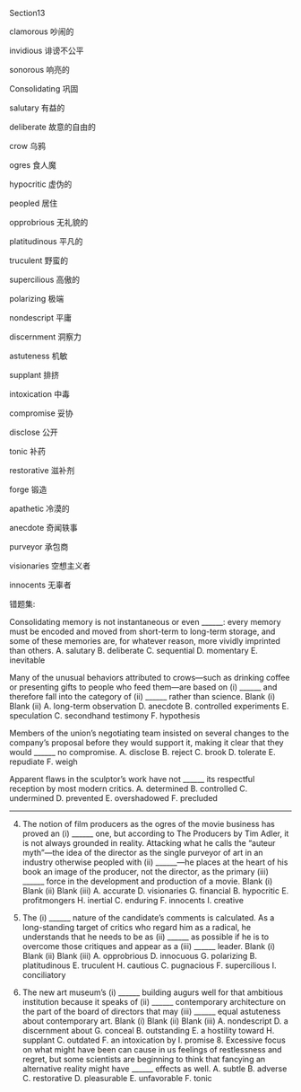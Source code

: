 Section13

clamorous	吵闹的

invidious	诽谤不公平

sonorous	响亮的

Consolidating	巩固

salutary	有益的

deliberate	故意的自由的

crow	乌鸦

ogres	食人魔

hypocritic	虚伪的

peopled	居住

opprobrious 	无礼貌的

platitudinous	平凡的

truculent	野蛮的

supercilious	高傲的

polarizing	极端

nondescript	平庸

discernment	洞察力

astuteness	机敏

supplant	排挤

intoxication 中毒

compromise	妥协

disclose	公开

tonic	补药

restorative	滋补剂

forge	锻造

apathetic	冷漠的

anecdote	奇闻轶事

purveyor	承包商

visionaries	空想主义者

innocents	无辜者



错题集:

Consolidating memory is not instantaneous or even ______: every memory must be encoded and moved from short-term to long-term storage, and some of these memories are, for whatever reason, more vividly imprinted than others.
A. salutary
B. deliberate
C. sequential
D. momentary
E. inevitable

Many of the unusual behaviors attributed to crows—such as drinking coffee or presenting gifts to people who feed them—are based on (i) ______ and therefore fall into the category of (ii) ______ rather than science.
Blank (i) Blank (ii)
A. long-term observation D. anecdote
B. controlled experiments E. speculation
C. secondhand testimony F. hypothesis

Members of the union’s negotiating team insisted on several changes to the company’s proposal before they would support it, making it clear that they would ______ no compromise.
A. disclose
B. reject
C. brook
D. tolerate
E. repudiate
F. weigh

Apparent flaws in the sculptor’s work have not ______ its respectful reception by most modern critics.
A. determined
B. controlled
C. undermined
D. prevented
E. overshadowed
F. precluded

---

4. The notion of film producers as the ogres of the movie business has proved an (i) ______ one, but according to The Producers by Tim Adler, it is not always grounded in reality. Attacking what he calls the “auteur myth”—the idea of the director as the single purveyor of art in an industry otherwise peopled with (ii) ______—he places at the heart of his book an image of the producer, not the director, as the primary (iii) ______ force in the development and production of a movie.
   Blank (i) Blank (ii) Blank (iii)
   A. accurate D. visionaries G. financial
   B. hypocritic E. profitmongers H. inertial
   C. enduring F. innocents I. creative
5. The (i) ______ nature of the candidate’s comments is calculated. As a long-standing target of critics who regard him as a radical, he understands that he needs to be as (ii) ______ as possible if he is to overcome those critiques and appear as a (iii) ______ leader.
   Blank (i) Blank (ii) Blank (iii)
   A. opprobrious D. innocuous G. polarizing
   B. platitudinous E. truculent H. cautious
   C. pugnacious F. supercilious I. conciliatory



6. The new art museum’s (i) ______ building augurs well for that ambitious institution because it speaks of (ii) ______ contemporary architecture on the part of the board of directors that may (iii) ______ equal astuteness about contemporary art.
   Blank (i) Blank (ii) Blank (iii)
   A. nondescript D. a discernment about G. conceal
   B. outstanding E. a hostility toward H. supplant
   C. outdated F. an intoxication by I. promise
   8. Excessive focus on what might have been can cause in us feelings of restlessness and regret, but some scientists are beginning to think that fancying an alternative reality might have ______ effects as well.
      A. subtle
      B. adverse
      C. restorative
      D. pleasurable
      E. unfavorable
      F. tonic
